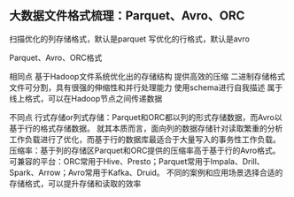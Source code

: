 ## 大数据文件格式梳理：Parquet、Avro、ORC

扫描优化的列存储格式，默认是parquet
写优化的行格式，默认是avro

Parquet、Avro、ORC格式

相同点
基于Hadoop文件系统优化出的存储结构
提供高效的压缩
二进制存储格式
文件可分割，具有很强的伸缩性和并行处理能力
使用schema进行自我描述
属于线上格式，可以在Hadoop节点之间传递数据
 

不同点
行式存储or列式存储：Parquet和ORC都以列的形式存储数据，而Avro以基于行的格式存储数据。 就其本质而言，面向列的数据存储针对读取繁重的分析工作负载进行了优化，而基于行的数据库最适合于大量写入的事务性工作负载。
压缩率：基于列的存储区Parquet和ORC提供的压缩率高于基于行的Avro格式。 
可兼容的平台：ORC常用于Hive、Presto；Parquet常用于Impala、Drill、Spark、Arrow；Avro常用于Kafka、Druid。
不同的案例和应用场景选择合适的存储格式，可以提升存储和读取的效率